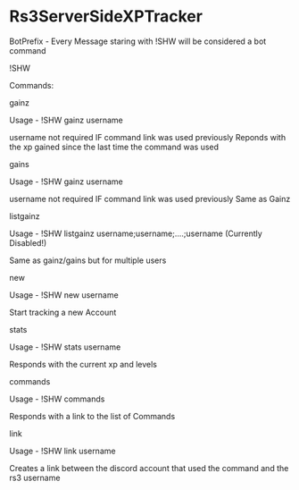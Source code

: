 # Rs3ServerSideXPTracker

BotPrefix - Every Message staring with !SHW will be considered a bot command

!SHW

Commands:

gainz

Usage - !SHW gainz username

username not required IF command link was used previously
Reponds with the xp gained since the last time the command was used

gains

Usage - !SHW gainz username

username not required IF command link was used previously
Same as Gainz

listgainz 

Usage - !SHW listgainz username;username;....;username (Currently Disabled!)

Same as gainz/gains but for multiple users

new

Usage - !SHW new username

Start tracking a new Account

stats 

Usage - !SHW stats username

Responds with the current xp and levels

commands

Usage - !SHW commands

Responds with a link to the list of Commands

link

Usage - !SHW link username

Creates a link between the discord account that used the command and the rs3 username

